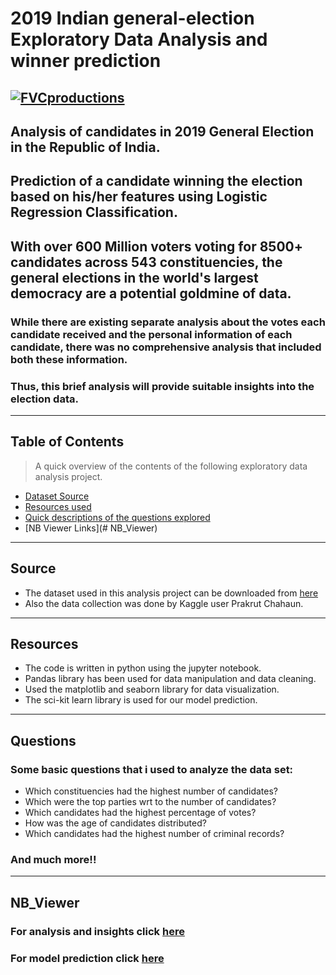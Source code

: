 # 2019 Indian general-election Exploratory Data Analysis and winner prediction
<a href="https://ichef.bbci.co.uk"><img src="https://www.vishumoney.com/blog/wp-content/uploads/2019/04/Blog-VOTE-1-1-800x300.jpg" alt="FVCproductions"></a>
---
## Analysis of candidates in 2019 General Election in the Republic of India.
## Prediction of a candidate winning the election based on his/her features using Logistic Regression Classification.
## With over 600 Million voters voting for 8500+ candidates across 543 constituencies, the general elections in the world's largest democracy are a potential goldmine of data. 
### While there are existing separate analysis about the votes each candidate received and the personal information of each candidate, there was no comprehensive analysis that included both these information.
### Thus, this brief analysis will provide suitable insights into the election data.
---
## Table of Contents
> A quick overview of the contents of the following exploratory data analysis project.
- [Dataset Source](#source)
- [Resources used](#resources)
- [Quick descriptions of the questions explored](#questions)
- [NB Viewer Links](# NB_Viewer)
---
## Source
- The dataset used in this analysis project can be downloaded from <a href="https://www.kaggle.com/prakrutchauhan/indian-candidates-for-general-election-2019">here</a>
- Also the data collection was done by Kaggle user Prakrut Chahaun.
---
## Resources
- The code is written in python using the jupyter notebook.
- Pandas library has been used for data manipulation and data cleaning.
- Used the matplotlib and seaborn library for data visualization.
- The sci-kit learn library is used for our model prediction.
---
## Questions
### Some basic questions that i used to analyze the data set:
- Which constituencies had the highest number of candidates?
- Which were the top parties wrt to the number of candidates?
- Which candidates had the highest percentage of votes?
- How was the age of candidates distributed?
- Which candidates had the highest number of criminal records?
### And much more!!
---
## NB_Viewer
### For analysis and insights click <a href="https://github.com/anurag-ux/2019-general-election/blob/master/Analysis.ipynb">here</a>
### For model prediction click  <a href="https://nbviewer.jupyter.org/github/anurag-ux/2019-general-election/blob/master/prediction_model.ipynb">here</a>
